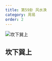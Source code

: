 ```yaml
---
title: 第59卦 风水涣
category: 周易
order: 2
---
```


![坎下巽上](https://upload.wikimedia.org/wikipedia/commons/1/1b/Yijing-59.png)

## 坎下巽上